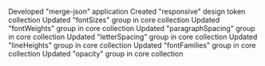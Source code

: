 Developed "merge-json" application
Created "responsive" design token collection
Updated "fontSizes" group in core collection
Updated "fontWeights" group in core collection
Updated "paragraphSpacing" group in core collection
Updated "letterSpacing" group in core collection
Updated "lineHeights" group in core collection
Updated "fontFamilies" group in core collection
Updated "opacity" group in core collection